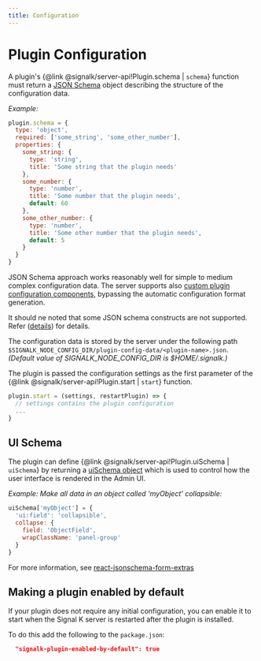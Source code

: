 ```yaml
---
title: Configuration
---
```


# Plugin Configuration

A plugin's {@link @signalk/server-api!Plugin.schema | `schema`} function must return a [JSON Schema](http://json-schema.org/) object describing the structure of the configuration data.

_Example:_

```javascript
plugin.schema = {
  type: 'object',
  required: ['some_string', 'some_other_number'],
  properties: {
    some_string: {
      type: 'string',
      title: 'Some string that the plugin needs'
    },
    some_number: {
      type: 'number',
      title: 'Some number that the plugin needs',
      default: 60
    },
    some_other_number: {
      type: 'number',
      title: 'Some other number that the plugin needs',
      default: 5
    }
  }
}
```

JSON Schema approach works reasonably well for simple to medium complex configuration data. The server supports also [custom plugin configuration components](../webapps.md), bypassing the automatic configuration format generation.

It should ne noted that some JSON schema constructs are not supported. Refer ([details](https://github.com/peterkelly/react-jsonschema-form-bs4/blob/v1.7.1-bs4/docs/index.md#json-schema-supporting-status)) for details.

The configuration data is stored by the server under the following path `$SIGNALK_NODE_CONFIG_DIR/plugin-config-data/<plugin-name>.json`. _(Default value of SIGNALK_NODE_CONFIG_DIR is $HOME/.signalk.)_

The plugin is passed the configuration settings as the first parameter of the {@link @signalk/server-api!Plugin.start | `start`} function.

```javascript
plugin.start = (settings, restartPlugin) => {
  // settings contains the plugin configuration
  ...
}
```

## UI Schema

The plugin can define {@link @signalk/server-api!Plugin.uiSchema | `uiSchema`} by returning a [uiSchema object](https://github.com/mozilla-services/react-jsonschema-form#the-uischema-object) which is used to control how the user interface is rendered in the Admin UI.

_Example: Make all data in an object called 'myObject' collapsible:_

```javascript
uiSchema['myObject'] = {
  'ui:field': 'collapsible',
  collapse: {
    field: 'ObjectField',
    wrapClassName: 'panel-group'
  }
}
```

For more information, see [react-jsonschema-form-extras](https://github.com/RxNT/react-jsonschema-form-extras#collapsible-fields-collapsible)

## Making a plugin enabled by default

If your plugin does not require any initial configuration, you can enable it to start when the Signal K server is restarted after the plugin is installed.

To do this add the following to the `package.json`:

```json
  "signalk-plugin-enabled-by-default": true
```
